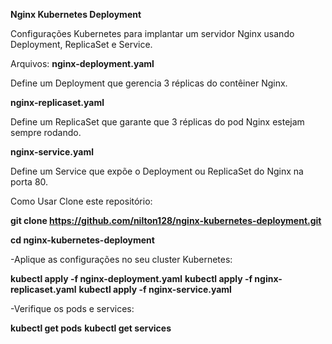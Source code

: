 **Nginx Kubernetes Deployment**

Configurações Kubernetes para implantar um servidor Nginx usando Deployment, ReplicaSet e Service.


Arquivos:
**nginx-deployment.yaml**

Define um Deployment que gerencia 3 réplicas do contêiner Nginx.

**nginx-replicaset.yaml**

Define um ReplicaSet que garante que 3 réplicas do pod Nginx estejam sempre rodando.

**nginx-service.yaml**

Define um Service que expõe o Deployment ou ReplicaSet do Nginx na porta 80.

Como Usar
Clone este repositório:

**git clone https://github.com/nilton128/nginx-kubernetes-deployment.git**

**cd nginx-kubernetes-deployment**

-Aplique as configurações no seu cluster Kubernetes:

**kubectl apply -f nginx-deployment.yaml**
**kubectl apply -f nginx-replicaset.yaml**
**kubectl apply -f nginx-service.yaml**

-Verifique os pods e services:

**kubectl get pods**
**kubectl get services**
